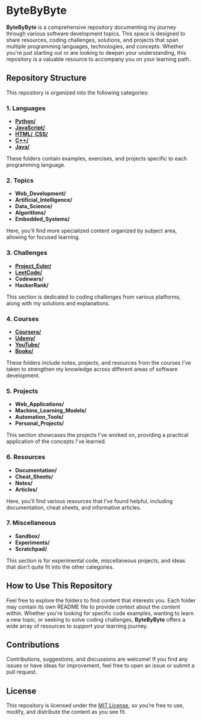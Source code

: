 # ByteByByte

**ByteByByte** is a comprehensive repository documenting my journey through various software development topics. This space is designed to share resources, coding challenges, solutions, and projects that span multiple programming languages, technologies, and concepts. Whether you're just starting out or are looking to deepen your understanding, this repository is a valuable resource to accompany you on your learning path.

## Repository Structure

This repository is organized into the following categories:

### 1. Languages
- [**Python/**](https://www.python.org/)
- [**JavaScript/**](https://developer.mozilla.org/en-US/docs/Web/JavaScript)
- [**HTML/**](https://developer.mozilla.org/en-US/docs/Web/HTML)_[**CSS/**](https://developer.mozilla.org/en-US/docs/Web/CSS)
- [**C++/**](https://isocpp.org/)
- [**Java/**](https://www.oracle.com/java/)

These folders contain examples, exercises, and projects specific to each programming language.

### 2. Topics
- **Web_Development/**
- **Artificial_Intelligence/**
- **Data_Science/**
- **Algorithms/**
- **Embedded_Systems/**

Here, you'll find more specialized content organized by subject area, allowing for focused learning.

### 3. Challenges
- [**Project_Euler/**](https://projecteuler.net/)
- [**LeetCode/**](https://leetcode.com/)
- **Codewars/**
- **HackerRank/**

This section is dedicated to coding challenges from various platforms, along with my solutions and explanations.

### 4. Courses
- [**Coursera/**](https://www.coursera.org/)
- [**Udemy/**](https://www.udemy.com/)
- [**YouTube/**](https://www.youtube.com/)
- [**Books/**]()

These folders include notes, projects, and resources from the courses I’ve taken to strengthen my knowledge across different areas of software development.

### 5. Projects
- **Web_Applications/**
- **Machine_Learning_Models/**
- **Automation_Tools/**
- **Personal_Projects/**

This section showcases the projects I've worked on, providing a practical application of the concepts I've learned.

### 6. Resources
- **Documentation/**
- **Cheat_Sheets/**
- **Notes/**
- **Articles/**

Here, you'll find various resources that I’ve found helpful, including documentation, cheat sheets, and informative articles.

### 7. Miscellaneous
- **Sandbox/**
- **Experiments/**
- **Scratchpad/**

This section is for experimental code, miscellaneous projects, and ideas that don’t quite fit into the other categories.

## How to Use This Repository

Feel free to explore the folders to find content that interests you. Each folder may contain its own README file to provide context about the content within. Whether you're looking for specific code examples, wanting to learn a new topic, or seeking to solve coding challenges, **ByteByByte** offers a wide array of resources to support your learning journey.

## Contributions

Contributions, suggestions, and discussions are welcome! If you find any issues or have ideas for improvement, feel free to open an issue or submit a pull request.

## License

This repository is licensed under the [MIT License](LICENSE), so you’re free to use, modify, and distribute the content as you see fit.
